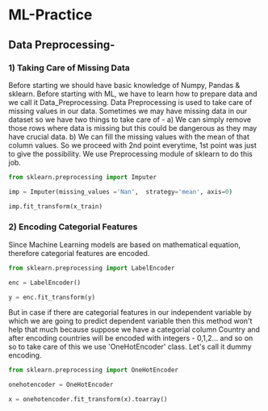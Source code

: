 # ML-Practice

## Data Preprocessing-

### 1) Taking Care of Missing Data

Before starting we should have basic knowledge of Numpy, Pandas & sklearn.
Before starting with ML, we have to learn how to prepare data and we call it Data_Preprocessing.
Data Preprocessing is used to take care of missing values in our data. 
Sometimes we may have missing data in our dataset so we have two things to take care of -
a) We can simply remove those rows where data is missing but this could be dangerous as they may have crucial data.
b) We can fill the missing values with the mean of that column values.
So we proceed with 2nd point everytime, 1st point was just to give the possibility.
We use Preprocessing module of sklearn to do this job.

```python
from sklearn.preprocessing import Imputer  

imp = Imputer(missing_values ='Nan',  strategy='mean', axis=0)  

imp.fit_transform(x_train)
```


### 2) Encoding Categorial Features

Since Machine Learning models are based on mathematical equation, therefore categorial features are encoded.

```python
from sklearn.preprocessing import LabelEncoder

enc = LabelEncoder()

y = enc.fit_transform(y)
```
But in case if there are categorial features in our independent variable by which we are going to predict dependent variable then this method won't help that much because suppose we have a categorial column Country and after encoding countries will be encoded with integers - 0,1,2... and so on so to take care of this we use 'OneHotEncoder' class. Let's call it dummy encoding.

```python
from sklearn.preprocessing import OneHotEncoder

onehotencoder = OneHotEncoder

x = onehotencoder.fit_transform(x).toarray()
```
